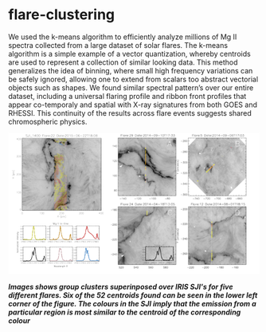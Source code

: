 # flare-clustering
We used the k-means algorithm to efficiently analyze millions of Mg II spectra collected from a large dataset of solar flares. 
The k-means algorithm is a simple example of a vector quantization, whereby centroids are used to represent a collection of similar looking data.
This method generalizes the idea of binning, where small high frequency variations can be safely ignored, allowing one to extend from scalars too 
abstract vectorial objects such as shapes. We found similar spectral pattern’s over our entire dataset, including a universal flaring profile and 
ribbon front profiles that appear co-temporaly and spatial with X-ray signatures from both GOES and RHESSI. This continuity of the results across
flare events suggests shared chromospheric physics. 

![](images/kmeans_results.png)

***Images shows group clusters superinposed over IRIS SJI's for five different flares. Six of the 52 centroids found can be seen in the lower left 
corner of the figure. The colours in the SJI imply that the emission from a particular region is most similar to the centroid of the corresponding colour*** 
